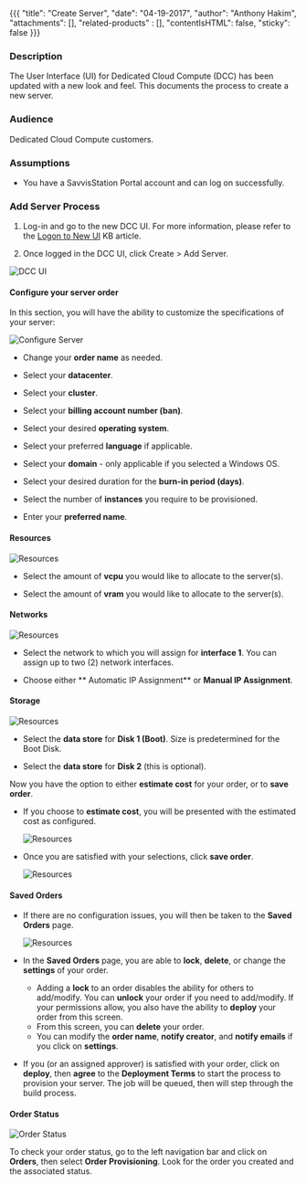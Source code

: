 {{{
  "title": "Create Server",
  "date": "04-19-2017",
  "author": "Anthony Hakim",
  "attachments": [],
  "related-products" : [],
  "contentIsHTML": false,
  "sticky": false
}}}

### Description

The User Interface (UI) for Dedicated Cloud Compute (DCC) has been updated with a new look and feel. This documents the process to create a new server.

### Audience

Dedicated Cloud Compute customers.

### Assumptions

* You have a SavvisStation Portal account and can log on successfully.

### Add Server Process

1. Log-in and go to the new DCC UI. For more information, please refer to the [Logon to New UI](logon-new-UI.md) KB article.

2. Once logged in the DCC UI, click Create > Add Server.

  ![DCC UI](../../images/dcc/add-svr.png)

#### Configure your server order

In this section, you will have the ability to customize the specifications of your server:

  ![Configure Server](../../images/dcc/config-svr.png)

* Change your **order name** as needed.

* Select your **datacenter**.

* Select your **cluster**.

* Select your **billing account number (ban)**.

* Select your desired **operating system**.

* Select your preferred **language** if applicable.

* Select your **domain** - only applicable if you selected a Windows OS.

* Select your desired duration for the **burn-in period (days)**.

* Select the number of **instances** you require to be provisioned.

* Enter your **preferred name**.

#### Resources

  ![Resources](../../images/dcc/add-svr-resources.png)

* Select the amount of **vcpu** you would like to allocate to the server(s).

* Select the amount of **vram** you would like to allocate to the server(s).

#### Networks

![Resources](../../images/dcc/add-svr-networks.png)

* Select the network to which you will assign for **interface 1**. You can assign up to two (2) network interfaces.

* Choose either ** Automatic IP Assignment** or **Manual IP Assignment**.

#### Storage

  ![Resources](../../images/dcc/add-svr-storage.png)

* Select the **data store** for **Disk 1 (Boot)**. Size is predetermined for the Boot Disk.

* Select the **data store** for **Disk 2** (this is optional).

Now you have the option to either **estimate cost** for your order, or to **save order**.

* If you choose to **estimate cost**, you will be presented with the estimated cost as configured.

  ![Resources](../../images/dcc/add-svr-estimate-cost.png)

* Once you are satisfied with your selections, click **save order**.

  ![Resources](../../images/dcc/add-svr-save-order.png)

#### Saved Orders

* If there are no configuration issues, you will then be taken to the **Saved Orders** page.

  ![Resources](../../images/dcc/add-svr-order-page.png)

* In the **Saved Orders** page, you are able to **lock**, **delete**, or change the **settings** of your order.

  * Adding a **lock** to an order disables the ability for others to add/modify. You can **unlock** your order if you need to add/modify. If your permissions allow, you also have the ability to **deploy** your order from this screen.
  * From this screen, you can **delete** your order.
  * You can modify the **order name**, **notify creator**, and **notify emails** if you click on **settings**.

* If you (or an assigned approver) is satisfied with your order, click on **deploy**, then **agree** to the **Deployment Terms** to start the process to provision your server. The job will be queued, then will step through the build process.

#### Order Status

  ![Order Status](../../images/dcc/order-provisioning.png)

To check your order status, go to the left navigation bar and click on **Orders**, then select **Order Provisioning**. Look for the order you created and the associated status.
